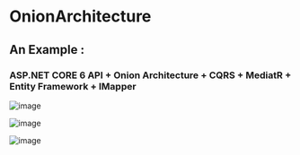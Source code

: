 # OnionArchitecture
## An Example : 
### ASP.NET CORE 6 API + Onion Architecture + CQRS + MediatR + Entity Framework + IMapper




![image](https://user-images.githubusercontent.com/81612480/169623616-ba420302-249a-4f94-a087-089d9b4f2cc7.png)

![image](https://user-images.githubusercontent.com/81612480/169623858-91663740-9797-49f7-ac7a-03d880887ae5.png)



![image](https://user-images.githubusercontent.com/81612480/169623783-3cfc0645-a4fd-4f1b-9c7f-e23f3ddfcbdb.png)
